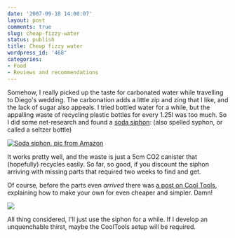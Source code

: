 ```yaml
---
date: '2007-09-18 14:00:07'
layout: post
comments: true
slug: cheap-fizzy-water
status: publish
title: Cheap fizzy water
wordpress_id: '468'
categories:
- Food
- Reviews and recommendations
---
```


Somehow, I really picked up the taste for carbonated water while travelling to Diego's wedding. The carbonation adds a little zip and zing that I like, and the lack of sugar also appeals. I tried bottled water for a while, but the appalling waste of recycling plastic bottles for every 1.25l was too much. So I did some net-research and found a [soda siphon](http://http://www.amazon.com/gp/product/B0002COPS4/103-4858399-7534239): (also spelled syphon, or called a seltzer bottle)


[![Soda siphon, pic from Amazon](http://www.phfactor.net/wp-pics/2135scwdgkl._aa280_-wpa.jpg)](http://www.amazon.com/gp/product/B0002COPS4/103-4858399-7534239)


 It works pretty well, and the waste is just a 5cm CO2 canister that (hopefully) recycles easily. So far, so good, if you discount the siphon arriving with missing parts that required two weeks to find and get.

Of course, before the parts even _arrived_ there was [a post on Cool Tools](http://www.kk.org/cooltools/archives/001818.php), explaining how to make your own for even cheaper and simpler. Damn!


[![](http://www.phfactor.net/wp-pics/home%20carbonator-wpa.jpg)](http://www.kk.org/cooltools/archives/001818.php)


 All thing considered, I'll just use the siphon for a while. If I develop an unquenchable thirst, maybe the CoolTools setup will be required.
